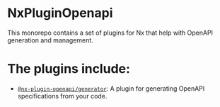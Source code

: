 # NxPluginOpenapi
This monorepo contains a set of plugins for Nx that help with OpenAPI generation and management.

# The plugins include:
- [`@nx-plugin-openapi/generator`](./packages/nx-plugin-openapi/README.md): A plugin for generating OpenAPI specifications from your code.
